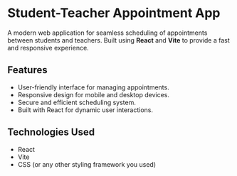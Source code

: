 # Student-Teacher Appointment App

A modern web application for seamless scheduling of appointments between students and teachers. Built using **React** and **Vite** to provide a fast and responsive experience.

## Features
- User-friendly interface for managing appointments.
- Responsive design for mobile and desktop devices.
- Secure and efficient scheduling system.
- Built with React for dynamic user interactions.

## Technologies Used
- React
- Vite
- CSS (or any other styling framework you used)

